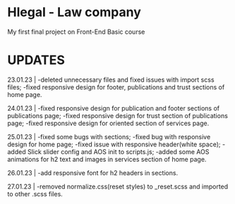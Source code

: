 # Hlegal - Law company
My first final project on Front-End Basic course

# UPDATES
23.01.23 | 
-deleted unnecessary files and fixed issues with import scss files;
-fixed responsive design for footer, publications and trust sections of home page.

24.01.23 |
-fixed responsive design for publication and footer sections of publications page;
-fixed responsive design for trust section of publications page;
-fixed responsive design for oriented section of services page.

25.01.23 |
-fixed some bugs with sections;
-fixed bug with responsive design for home page;
-fixed issue with responsive header(white space);
-added Slick slider config and AOS init to scripts.js;
-added some AOS animations for h2 text and images in services section of home page.

26.01.23 |
-add responsive font for h2 headers in sections.

27.01.23 |
-removed normalize.css(reset styles) to _reset.scss and imported to other .scss files.

